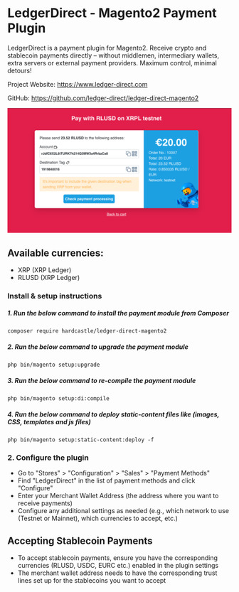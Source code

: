 # LedgerDirect - Magento2 Payment Plugin

LedgerDirect is a payment plugin for Magento2. Receive crypto and stablecoin payments directly – without middlemen,
intermediary wallets, extra servers or external payment providers. Maximum control, minimal detours!

Project Website: https://www.ledger-direct.com

GitHub: https://github.com/ledger-direct/ledger-direct-magento2

![Payment Page](payment_page.png)

## Available currencies:
- XRP (XRP Ledger)
- RLUSD (XRP Ledger)

### Install & setup instructions

##### 1. Run the below command to install the payment module from Composer
 ```
 composer require hardcastle/ledger-direct-magento2
 ```
##### 2. Run the below command to upgrade the payment module
 ```
 php bin/magento setup:upgrade
 ```
##### 3. Run the below command to re-compile the payment module
 ```
 php bin/magento setup:di:compile
 ```
##### 4. Run the below command to deploy static-content files like (images, CSS, templates and js files)
 ```
 php bin/magento setup:static-content:deploy -f
 ```
### 2. Configure the plugin
- Go to "Stores" > "Configuration" > "Sales" > "Payment Methods"
- Find "LedgerDirect" in the list of payment methods and click "Configure"
- Enter your Merchant Wallet Address (the address where you want to receive payments)
- Configure any additional settings as needed (e.g., which network to use (Testnet or Mainnet), which currencies to accept, etc.)

## Accepting Stablecoin Payments
- To accept stablecoin payments, ensure you have the corresponding currencies (RLUSD, USDC, EURC etc.) enabled in the plugin settings
- The merchant wallet address needs to have the corresponding trust lines set up for the stablecoins you want to accept
